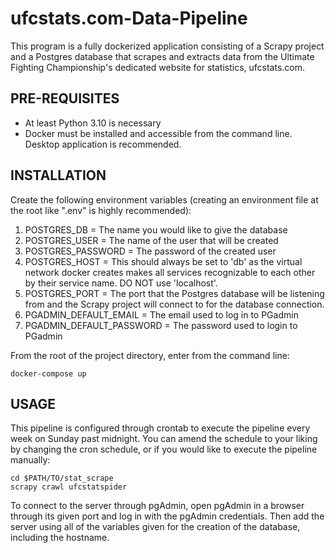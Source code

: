 # ufcstats.com-Data-Pipeline

This program is a fully dockerized application consisting of a Scrapy project and a Postgres database that scrapes and extracts data from the Ultimate Fighting Championship's dedicated website for statistics, ufcstats.com.

## PRE-REQUISITES
* At least Python 3.10 is necessary
* Docker must be installed and accessible from the command line. Desktop application is recommended.
  
## INSTALLATION

Create the following environment variables (creating an environment file at the root like ".env" is highly recommended):

1. POSTGRES_DB = The name you would like to give the database
2. POSTGRES_USER = The name of the user that will be created
3. POSTGRES_PASSWORD = The password of the created user
4. POSTGRES_HOST = This should always be set to 'db' as the virtual network docker creates makes all services recognizable to each other by their service name. DO NOT use 'localhost'.
5. POSTGRES_PORT = The port that the Postgres database will be listening from and the Scrapy project will connect to for the database connection.
6. PGADMIN_DEFAULT_EMAIL = The email used to log in to PGadmin
7. PGADMIN_DEFAULT_PASSWORD = The password used to login to PGadmin

From the root of the project directory, enter from the command line:
```
docker-compose up
```

## USAGE

This pipeline is configured through crontab to execute the pipeline every week on Sunday past midnight. You can amend the schedule to your liking by changing the cron schedule, or if you would like to execute the pipeline manually:
```
cd $PATH/TO/stat_scrape
scrapy crawl ufcstatspider
```
To connect to the server through pgAdmin, open pgAdmin in a browser through its given port and log in with the pgAdmin credentials. Then add the server using all of the variables given for the creation of the database, including the hostname.
